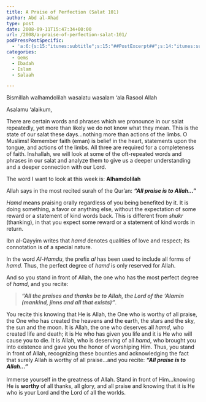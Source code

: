 ```yaml
---
title: A Praise of Perfection (Salat 101)
author: Abd al-Ahad
type: post
date: 2008-09-11T15:47:34+00:00
url: /2008/a-praise-of-perfection-salat-101/
podPressPostSpecific:
  - 'a:6:{s:15:"itunes:subtitle";s:15:"##PostExcerpt##";s:14:"itunes:summary";s:15:"##PostExcerpt##";s:15:"itunes:keywords";s:17:"##WordPressCats##";s:13:"itunes:author";s:10:"##Global##";s:15:"itunes:explicit";s:2:"No";s:12:"itunes:block";s:2:"No";}'
categories:
  - Gems
  - Ibadah
  - Islam
  - Salaah

---
```

Bismillah walhamdolilah wasalatu wasalam &#8216;ala Rasool Allah

Asalamu &#8216;alaikum,

There are certain words and phrases which we pronounce in our salat repeatedly, yet more than likely we do not know what they mean. This is the state of our salat these days&#8230;nothing more than actions of the limbs. O Muslims! Remember faith (eman) is belief in the heart, statements upon the tongue, and actions of the limbs. All three are required for a completeness of faith. Inshallah, we will look at some of the oft-repeated words and phrases in our salat and analyze them to give us a deeper understanding and a deeper connection with our Lord.

The word I want to look at this week is: <span style="font-weight: bold;">Alhamdolilah</span>

Allah says in the most recited surah of the Qur&#8217;an: <span style="font-weight: bold; font-style: italic;">&#8220;All praise is to Allah&#8230;&#8221;</span>

<span style="font-style: italic;">Hamd </span>means praising orally regardless of you being benefited by it. It is doing something, a favor or anything else, without the expectation of some reward or a statement of kind words back. This is different from <span style="font-style: italic;">shukr </span>(thanking), in that you expect some reward or a statement of kind words in return.

Ibn al-Qayyim writes that <span style="font-style: italic;">hamd </span>denotes qualities of love and respect; its connotation is of a special nature.

In the word <span style="font-style: italic;">Al-Hamdu</span>, the prefix <span style="font-style: italic;">al </span>has been used to include all forms of <span style="font-style: italic;">hamd</span>. Thus, the perfect degree of <span style="font-style: italic;">hamd </span>is only reserved for Allah.

And so you stand in front of Allah, the one who has the most perfect degree of <span style="font-style: italic;">hamd</span>, and you recite:

> <span style="font-weight: bold; font-style: italic;">&#8220;All the praises and thanks be to Allah, the Lord of the &#8216;Alamin (mankind, jinns and all that exists)&#8221;</span>.

You recite this knowing that He is Allah, the One who is worthy of all praise, the One who has created the heavens and the earth, the stars and the sky, the sun and the moon. It is Allah, the one who deserves all <span style="font-style: italic;">hamd</span>, who created life and death; it is He who has given you life and it is He who will cause you to die. It is Allah, who is deserving of all <span style="font-style: italic;">hamd</span>, who brought you into existence and gave you the honor of worshiping Him. Thus, you stand in front of Allah, recognizing these bounties and acknowledging the fact that surely Allah is worthy of all praise&#8230;and you recite: <span style="font-weight: bold; font-style: italic;">&#8220;All praise is to Allah&#8230;&#8221;<br /> </span><span style="font-weight: bold;"><br /> </span>Immerse yourself in the greatness of Allah. Stand in front of Him&#8230;knowing He is <span style="font-weight: bold;">worthy </span>of all thanks, all glory, and all praise and knowing that it is He who is your Lord and the Lord of all the worlds. <span style="font-weight: bold;"><span style="font-weight: bold;"><span style="font-weight: bold;"><span style="font-weight: bold;"><br /> </span></span></span></span>